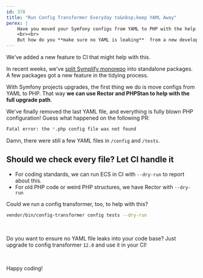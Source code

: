 ```yaml
---
id: 378
title: "Run Config Transformer Everyday to&nbsp;keep YAML Away"
perex: |
    Have you moved your Symfony configs from YAML to PHP with the help of [Config Transformer](/blog/2020/07/27/how-to-switch-from-yaml-xml-configs-to-php-today-with-migrify/)? Do you use [the PHP benefits daily](/blog/2020/07/16/10-cool-features-you-get-after-switching-from-yaml-to-php-configs)?
    <br><br>
    But how do you **make sure no YAML is leaking**  from a new developer or in test configs?
---
```


We've added a new feature to CI that might help with this.

In recent weeks, we've [split Symplify monorepo](/blog/good-bye-monorepo) into standalone packages. A few packages got a new feature in the tidying process.

With Symfony projects upgrades, the first thing we do is move configs from YAML to PHP. That way **we can use Rector and PHPStan to help with the full upgrade path**.

We've finally removed the last YAML file, and everything is fully blown PHP configuration! Guess what happened on the following PR:

```bash
Fatal error: the *.php config file was not found
```

Damn, there were still a few YAML files in `/config` and `/tests`.

## Should we check every file? Let CI handle it

* For coding standards, we can run ECS in CI with `--dry-run` to report about this.
* For old PHP code or weird PHP structures, we have Rector with `--dry-run`

Could we run a config transformer, too, to help with this?

```bash
vendor/bin/config-transformer config tests --dry-run
```

<br>

Do you want to ensure no YAML file leaks into your code base?
Just upgrade to config transformer `12.0` and use it in your CI!

<br>

Happy coding!
